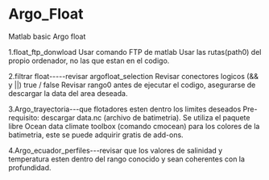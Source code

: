 # Argo_Float
Matlab basic Argo float 

1.float_ftp_donwload
Usar comando FTP de matlab
Usar las rutas(path0) del propio ordenador, no las que estan en el codigo.

2.filtrar float-----revisar argofloat_selection
Revisar conectores logicos (&& y ||) true / false
Revisar rango0 antes de ejecutar el codigo, asegurarse de descargar la data del area deseada.

3.Argo_trayectoria---que flotadores esten dentro los limites deseados
Pre-requisito: descargar data.nc (archivo de batimetria).
Se utiliza el paquete libre Ocean data climate toolbox (comando cmocean) para los colores de la batimetria, este se puede adquirir gratis de add-ons.
 
4.Argo_ecuador_perfiles---revisar que los valores de salinidad y temperatura esten dentro del rango conocido y sean coherentes con la profundidad. 
